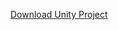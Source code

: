 
[Download Unity Project](https://drive.google.com/file/d/1KsaboZYCcbX87z2AdKEDX3GeFvJxpBar/view?usp=sharing)
